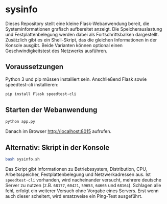 # sysinfo

Dieses Repository stellt eine kleine Flask-Webanwendung bereit, die Systeminformationen grafisch aufbereitet anzeigt. Die Speicherauslastung und Festplattenbelegung werden dabei als Fortschrittsbalken dargestellt. Zusätzlich gibt es ein Shell-Skript, das die gleichen Informationen in der Konsole ausgibt. Beide Varianten können optional einen Geschwindigkeitstest des Netzwerks ausführen.

## Voraussetzungen

Python 3 und pip müssen installiert sein. Anschließend Flask sowie speedtest-cli installieren:

```bash
pip install Flask speedtest-cli
```

## Starten der Webanwendung

```bash
python app.py
```

Danach im Browser <http://localhost:8015> aufrufen.

## Alternativ: Skript in der Konsole

```bash
bash sysinfo.sh
```

Das Skript gibt Informationen zu Betriebssystem, Distribution, CPU, Arbeitsspeicher, Festplattenbelegung und Netzwerkadressen aus.
Ist `speedtest-cli` vorhanden, wird nacheinander versucht, mehrere deutsche Server zu nutzen (z.B. `68177`, `60421`, `59653`, `64665` und `68164`).
Schlagen alle fehl, erfolgt ein weiterer Versuch ohne Vorgabe eines Servers. Erst wenn auch dieser scheitert, wird ersatzweise ein Ping-Test ausgeführt.
